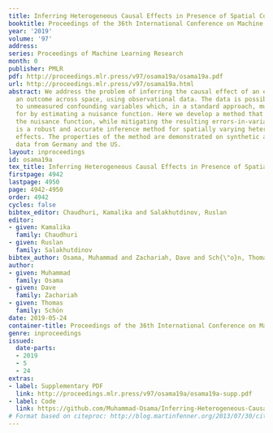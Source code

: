 ```yaml
---
title: Inferring Heterogeneous Causal Effects in Presence of Spatial Confounding
booktitle: Proceedings of the 36th International Conference on Machine Learning
year: '2019'
volume: '97'
address: 
series: Proceedings of Machine Learning Research
month: 0
publisher: PMLR
pdf: http://proceedings.mlr.press/v97/osama19a/osama19a.pdf
url: http://proceedings.mlr.press/v97/osama19a.html
abstract: We address the problem of inferring the causal effect of an exposure on
  an outcome across space, using observational data. The data is possibly subject
  to unmeasured confounding variables which, in a standard approach, must be adjusted
  for by estimating a nuisance function. Here we develop a method that eliminates
  the nuisance function, while mitigating the resulting errors-in-variables. The result
  is a robust and accurate inference method for spatially varying heterogeneous causal
  effects. The properties of the method are demonstrated on synthetic as well as real
  data from Germany and the US.
layout: inproceedings
id: osama19a
tex_title: Inferring Heterogeneous Causal Effects in Presence of Spatial Confounding
firstpage: 4942
lastpage: 4950
page: 4942-4950
order: 4942
cycles: false
bibtex_editor: Chaudhuri, Kamalika and Salakhutdinov, Ruslan
editor:
- given: Kamalika
  family: Chaudhuri
- given: Ruslan
  family: Salakhutdinov
bibtex_author: Osama, Muhammad and Zachariah, Dave and Sch{\"o}n, Thomas
author:
- given: Muhammad
  family: Osama
- given: Dave
  family: Zachariah
- given: Thomas
  family: Schön
date: 2019-05-24
container-title: Proceedings of the 36th International Conference on Machine Learning
genre: inproceedings
issued:
  date-parts:
  - 2019
  - 5
  - 24
extras:
- label: Supplementary PDF
  link: http://proceedings.mlr.press/v97/osama19a/osama19a-supp.pdf
- label: Code
  link: https://github.com/Muhammad-Osama/Inferring-Heterogeneous-Causal-Effects-in-Presence-of-Spatial-Confounding.git
# Format based on citeproc: http://blog.martinfenner.org/2013/07/30/citeproc-yaml-for-bibliographies/
---
```

